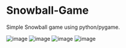 # Snowball-Game
Simple Snowball game using python/pygame.

![image](https://user-images.githubusercontent.com/93609912/187529380-bf2185fb-31c6-4c14-8747-7e7c87d30421.png)
![image](https://user-images.githubusercontent.com/93609912/187529490-54264d32-ca7f-40f5-93d4-b1646b8e556b.png)
![image](https://user-images.githubusercontent.com/93609912/188309083-9c6455bf-4e9a-445a-b3da-54171062356c.png)
![image](https://user-images.githubusercontent.com/93609912/187529512-a2672ea6-8b14-40a2-8773-ae206ec066cc.png)
